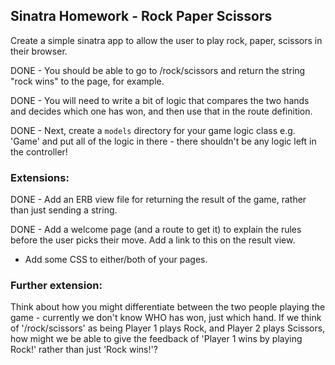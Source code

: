 ## Sinatra Homework - Rock Paper Scissors

Create a simple sinatra app to allow the user to play rock, paper, scissors in their browser.

DONE - You should be able to go to /rock/scissors and return the string "rock wins" to the page, for example.

DONE - You will need to write a bit of logic that compares the two hands and decides which one has won, and then use that in the route definition.

DONE - Next, create a `models` directory for your game logic class e.g. 'Game' and put all of the logic in there - there shouldn't be any logic left in the controller!

### Extensions:

DONE - Add an ERB view file for returning the result of the game, rather than just sending a string.

DONE - Add a welcome page (and a route to get it) to explain the rules before the user picks their move. Add a link to this on the result view.

- Add some CSS to either/both of your pages.

### Further extension:

Think about how you might differentiate between the two people playing the game - currently we don't know WHO has won, just which hand. If we think of '/rock/scissors' as being Player 1 plays Rock, and Player 2 plays Scissors, how might we be able to give the feedback of 'Player 1 wins by playing Rock!' rather than just 'Rock wins!'?
